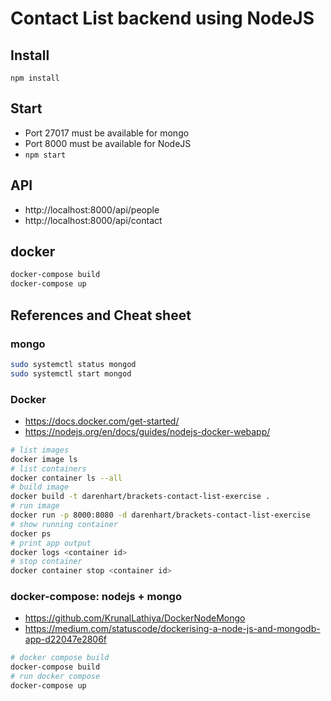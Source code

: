 # Contact List backend using NodeJS

## Install
`npm install`

## Start
* Port 27017 must be available for mongo
* Port 8000 must be available for NodeJS
* `npm start`

## API
- http://localhost:8000/api/people
- http://localhost:8000/api/contact


## docker
```bash
docker-compose build
docker-compose up
```

## References and Cheat sheet

### mongo
```bash
sudo systemctl status mongod
sudo systemctl start mongod
```

### Docker
* https://docs.docker.com/get-started/
* https://nodejs.org/en/docs/guides/nodejs-docker-webapp/

```bash
# list images
docker image ls
# list containers
docker container ls --all
# build image
docker build -t darenhart/brackets-contact-list-exercise .
# run image
docker run -p 8000:8080 -d darenhart/brackets-contact-list-exercise
# show running container
docker ps
# print app output
docker logs <container id>
# stop container
docker container stop <container id>
```

### docker-compose: nodejs + mongo
* https://github.com/KrunalLathiya/DockerNodeMongo
* https://medium.com/statuscode/dockerising-a-node-js-and-mongodb-app-d22047e2806f

```bash
# docker compose build
docker-compose build
# run docker compose
docker-compose up
```

